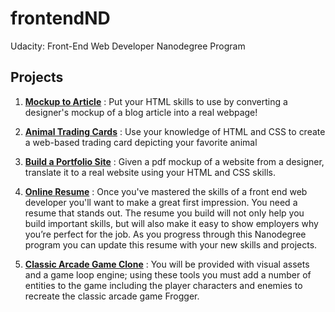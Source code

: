 # frontendND
Udacity: Front-End Web Developer Nanodegree Program

## Projects

1. **[Mockup to Article](https://github.com/leachung41/frontendND/tree/master/Article_to_Mockup)**
: Put your HTML skills to use by converting a designer's mockup of a blog article into a real webpage!


2. **[Animal Trading Cards](https://leachung41.github.io/frontendND/Animal_Trading_Cards/card.html)** 
: Use your knowledge of HTML and CSS to create a web-based trading card depicting your favorite animal

3. **[Build a Portfolio Site](https://github.com/leachung41/frontendND/tree/master/Build_a_Portfolio_Site)**
: Given a pdf mockup of a website from a designer, translate it to a real website using your HTML and CSS skills.

4. **[Online Resume](https://github.com/leachung41/frontendND/tree/master/Online_Resume)**
: Once you've mastered the skills of a front end web developer you'll want to make a great first impression. You need a resume that stands out. The resume you build will not only help you build important skills, but will also make it easy to show employers why you’re perfect for the job. As you progress through this Nanodegree program you can update this resume with your new skills and projects.

5. **[Classic Arcade Game Clone](https://github.com/leachung41/frontendND/tree/master/Classic_Arcade_Game_Clone)**
: You will be provided with visual assets and a game loop engine; using these tools you must add a number of entities to the game including the player characters and enemies to recreate the classic arcade game Frogger.
